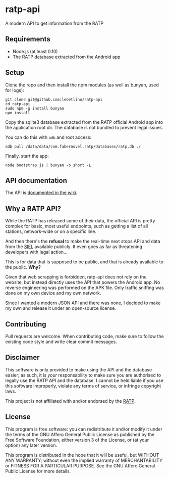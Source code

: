 # ratp-api

A modern API to get information from the RATP

## Requirements
- Node.js (at least 0.10)
- The RATP database extracted from the Android app

## Setup

Clone the repo and then install the npm modules
(as well as bunyan, used for logs):

```
git clone git@github.com:leoetlino/ratp-api
cd ratp-api
sudo npm -g install bunyan
npm install
```

Copy the sqlite3 database extracted from the RATP official Android app
into the application root dir.
The database is not bundled to prevent legal issues.

You can do this with `adb` and root access:

```
adb pull /data/data/com.fabernovel.ratp/databases/ratp.db ./
```

Finally, start the app:

```
node bootstrap.js | bunyan -o short -L
```

## API documentation

The API is [documented in the wiki](https://github.com/leoetlino/ratp-api/wiki/API).

## Why a RATP API?

While the RATP has released some of their data, the official API is
pretty complex for basic, most useful endpoints, such as getting a list of
all stations, network-wide or on a specific line.

And then there's the **refusal** to make the real-time next stops API
and data from the [SIEL](https://fr.wikipedia.org/wiki/SIEL_(m%C3%A9tro_de_Paris)) available
publicly. It even goes as far as threatening developers with legal action…

This is for data that is supposed to be public, and
that is already available to the public. **Why?**

Given that web scrapping is forbidden, ratp-api does not rely on the website,
but instead directly uses the API that powers the Android app.
No reverse engineering was performed on the APK file.
Only traffic sniffing was done on my own device and my own network.

Since I wanted a modern JSON API and there was none, I decided to
make my own and release it under an open-source license.

## Contributing

Pull requests are welcome. When contributing code, make sure to follow
the existing code style and write clear commit messages.

## Disclaimer

This software is only provided to make using the API and the
database easier; as such, it is *your* responsability to make sure
you are authorised to legally use the RATP API and the database.
I cannot be held liable if you use this software improperly,
violate any terms of service, or infringe copyright laws.

This project is not affiliated with and/or endorsed by the [RATP](http://www.ratp.fr).

## License

This program is free software: you can redistribute it and/or modify
it under the terms of the GNU Affero General Public License as
published by the Free Software Foundation, either version 3 of the
License, or (at your option) any later version.

This program is distributed in the hope that it will be useful,
but WITHOUT ANY WARRANTY; without even the implied warranty of
MERCHANTABILITY or FITNESS FOR A PARTICULAR PURPOSE.  See the
GNU Affero General Public License for more details.
